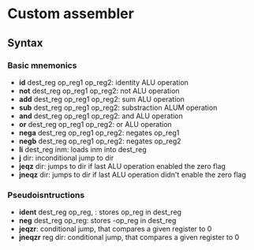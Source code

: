 # Custom assembler

## Syntax
### Basic mnemonics
- **id** dest_reg op_reg1 op_reg2: identity ALU operation
- **not** dest_reg op_reg1 op_reg2: not ALU operation
- **add** dest_reg op_reg1 op_reg2: sum ALU operation
- **sub** dest_reg op_reg1 op_reg2: substraction ALUM operation
- **and** dest_reg op_reg1 op_reg2: and ALU  operation
- **or** dest_reg op_reg1 op_reg2: or ALU operation
- **nega** dest_reg op_reg1 op_reg2: negates op_reg1
- **negb** dest_reg op_reg1 op_reg2: negates op_reg2
- **li** dest_reg inm: loads inm into dest_reg
- **j** dir: inconditional jump to dir
- **jeqz** dir: jumps to dir if last ALU operation enabled the zero flag
- **jneqz** dir: jumps to dir if last ALU operation didn't enable the zero flag
### Pseudoisntructions
- **ident** dest_reg op_reg, : stores op_reg in dest_reg
- **neg** dest_reg op_reg: stores -op_reg in dest_reg
- **jeqzr**: conditional jump, that compares a given register to 0
- **jneqzr** reg dir: conditional jump, that compares a given register to 0

